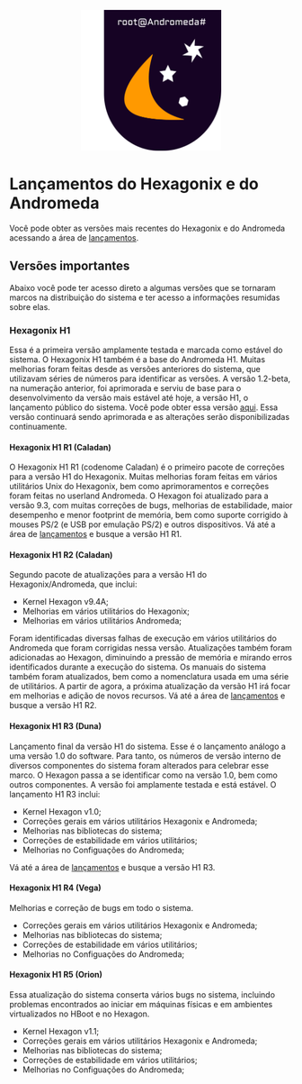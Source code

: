<!-- Vamos adicionar o logotipo do sistema -->

<p align="center">
<img src="https://github.com/hexagonix/Doc/blob/main/Img/Hexagonix.png" width="250" height="250">
</p>

# Lançamentos do Hexagonix e do Andromeda

Você pode obter as versões mais recentes do Hexagonix e do Andromeda acessando a área de [lançamentos](https://github.com/hexagonix/hexagonix/releases).

## Versões importantes

Abaixo você pode ter acesso direto a algumas versões que se tornaram marcos na distribuição do sistema e ter acesso a informações resumidas sobre elas.

### Hexagonix H1

Essa é a primeira versão amplamente testada e marcada como estável do sistema. O Hexagonix H1 também é a base do Andromeda H1. Muitas melhorias foram feitas desde as versões anteriores do sistema, que utilizavam séries de números para identificar as versões. A versão 1.2-beta, na numeração anterior, foi aprimorada e serviu de base para o desenvolvimento da versão mais estável até hoje, a versão H1, o lançamento público do sistema. Você pode obter essa versão [aqui](https://github.com/hexagonix/hexagonix/releases/tag/H1). Essa versão continuará sendo aprimorada e as alterações serão disponibilizadas continuamente.

#### Hexagonix H1 R1 (Caladan)

O Hexagonix H1 R1 (codenome Caladan) é o primeiro pacote de correções para a versão H1 do Hexagonix. Muitas melhorias foram feitas em vários utilitários Unix do Hexagonix, bem como aprimoramentos e correções foram feitas no userland Andromeda. O Hexagon foi atualizado para a versão 9.3, com muitas correções de bugs, melhorias de estabilidade, maior desempenho e menor footprint de memória, bem como suporte corrigido à mouses PS/2 (e USB por emulação PS/2) e outros dispositivos. Vá até a área de [lançamentos](https://github.com/hexagonix/hexagonix/releases) e busque a versão H1 R1.

#### Hexagonix H1 R2 (Caladan)

Segundo pacote de atualizações para a versão H1 do Hexagonix/Andromeda, que inclui:

- Kernel Hexagon v9.4A;
- Melhorias em vários utilitários do Hexagonix;
- Melhorias em vários utilitários Andromeda;

Foram identificadas diversas falhas de execução em vários utilitários do Andromeda que foram corrigidas nessa versão. Atualizações também foram adicionadas ao Hexagon, diminuindo a pressão de memória e mirando erros identificados durante a execução do sistema. Os manuais do sistema também foram atualizados, bem como a nomenclatura usada em uma série de utilitários. A partir de agora, a próxima atualização da versão H1 irá focar em melhorias e adição de novos recursos.  Vá até a área de [lançamentos](https://github.com/hexagonix/hexagonix/releases) e busque a versão H1 R2.

#### Hexagonix H1 R3 (Duna)

Lançamento final da versão H1 do sistema. Esse é o lançamento análogo a uma versão 1.0 do software. Para tanto, os números de versão interno de diversos componentes do sistema foram alterados para celebrar esse marco. O Hexagon passa a se identificar como na versão 1.0, bem como outros componentes. A versão foi amplamente testada e está estável. O lançamento H1 R3 inclui:

- Kernel Hexagon v1.0;
- Correções gerais em vários utilitários Hexagonix e Andromeda;
- Melhorias nas bibliotecas do sistema;
- Correções de estabilidade em vários utilitários;
- Melhorias no Configuações do Andromeda;

Vá até a área de [lançamentos](https://github.com/hexagonix/hexagonix/releases) e busque a versão H1 R3.

#### Hexagonix H1 R4 (Vega)

Melhorias e correção de bugs em todo o sistema.

- Correções gerais em vários utilitários Hexagonix e Andromeda;
- Melhorias nas bibliotecas do sistema;
- Correções de estabilidade em vários utilitários;
- Melhorias no Configuações do Andromeda;

#### Hexagonix H1 R5 (Orion)

Essa atualização do sistema conserta vários bugs no sistema, incluindo problemas encontrados ao iniciar em máquinas físicas e em ambientes virtualizados no HBoot e no Hexagon.

- Kernel Hexagon v1.1;
- Correções gerais em vários utilitários Hexagonix e Andromeda;
- Melhorias nas bibliotecas do sistema;
- Correções de estabilidade em vários utilitários;
- Melhorias no Configuações do Andromeda;
